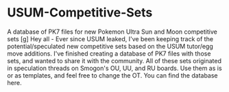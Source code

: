 # USUM-Competitive-Sets
A database of PK7 files for new Pokemon Ultra Sun and Moon competitive sets
[g] Hey all - Ever since USUM leaked, I've been keeping track of the potential/speculated new competitive sets based on the USUM tutor/egg move additions. I've finished creating a database of PK7 files with those sets, and wanted to share it with the community.
All of these sets originated in speculation threads on Smogon's OU, UU, and RU boards. Use them as is or as templates, and feel free to change the OT.
You can find the database here.
